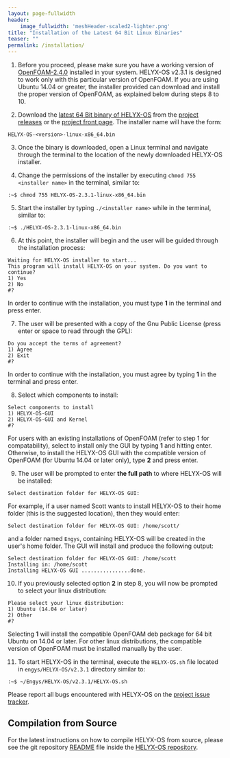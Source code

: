 ```yaml
---
layout: page-fullwidth
header:
    image_fullwidth: 'meshHeader-scaled2-lighter.png'
title: "Installation of the Latest 64 Bit Linux Binaries"
teaser: ""
permalink: /installation/
---
```


1.  Before you proceed, please make sure you have a working version of [OpenFOAM-2.4.0](http://www.openfoam.org/archive/2.4.0/download/source.php) installed in your system. HELYX-OS v2.3.1 is designed to work only with this particular version of OpenFOAM. If you are using Ubuntu 14.04 or greater, the installer provided can download and install the proper version of OpenFOAM, as explained below during steps 8 to 10.

2.  Download the [latest 64 Bit binary of HELYX-OS](https://github.com/ENGYS/HELYX-OS/releases/download/v2.3.1/HELYX-OS-2.3.1-linux-x86_64.bin) from the [project releases](https://github.com/ENGYS/HELYX-OS/releases) or the [project front page](http://engys.github.io/HELYX-OS/).  The installer name will have the form:

```
HELYX-OS-<version>-linux-x86_64.bin
```

3.  Once the binary is downloaded, open a Linux terminal and navigate through the terminal to the location of the newly downloaded HELYX-OS installer.

4.  Change the permissions of the installer by executing ```chmod 755 <installer name>``` in the terminal, similar to:

```
:~$ chmod 755 HELYX-OS-2.3.1-linux-x86_64.bin
```

5.  Start the installer by typing ```./<installer name>``` while in the terminal, similar to:

```
:~$ ./HELYX-OS-2.3.1-linux-x86_64.bin
```

6.  At this point, the installer will begin and the user will be guided through the installation process:

```
Waiting for HELYX-OS installer to start...
This program will install HELYX-OS on your system. Do you want to continue?
1) Yes
2) No
#?        
```

In order to continue with the installation, you must type **1** in the terminal and press enter.<br>

7.  The user will be presented with a copy of the Gnu Public License (press enter or space to read through the GPL):

```
Do you accept the terms of agreement?
1) Agree
2) Exit
#?

```

In order to continue with the installation, you must agree by typing **1** in the terminal and press enter.<br>

8.  Select which components to install:

```
Select components to install
1) HELYX-OS-GUI
2) HELYX-OS-GUI and Kernel
#?
```

For users with an existing installations of OpenFOAM (refer to step 1 for compatability), select to install only the GUI by typing **1** and hitting enter.  Otherwise, to install the HELYX-OS GUI with the compatible version of OpenFOAM (for Ubuntu 14.04 or later only), type **2** and press enter.

9.  The user will be prompted to enter **the full path** to where HELYX-OS will be installed:

```
Select destination folder for HELYX-OS GUI:
```

For example, if a user named Scott wants to install HELYX-OS to their home folder (this is the suggested location), then they would enter:

```
Select destination folder for HELYX-OS GUI: /home/scott/
```
    
and a folder named ```Engys```, containing HELYX-OS will be created in the user's home folder.  The GUI will install and produce the following output:

```
Select destination folder for HELYX-OS GUI: /home/scott
Installing in: /home/scott
Installing HELYX-OS GUI ................done.    
```

10.  If you previously selected option **2** in step 8, you will now be prompted to select your linux distribution:

```
Please select your linux distribution:
1) Ubuntu (14.04 or later)
2) Other
#?
```     

Selecting **1** will install the compatible OpenFOAM deb package for 64 bit Ubuntu on 14.04 or later.  For other linux distributions, the compatible version of OpenFOAM must be installed manually by the user.
    
11.  To start HELYX-OS in the terminal, execute the ```HELYX-OS.sh``` file located in ```engys/HELYX-OS/v2.3.1``` directory similar to:

```
:~$ ~/Engys/HELYX-OS/v2.3.1/HELYX-OS.sh       
```

Please report all bugs encountered with HELYX-OS on the [project issue tracker](https://github.com/ENGYS/HELYX-OS/issues).

## Compilation from Source
For the latest instructions on how to compile HELYX-OS from source, please see the git repository [README](https://github.com/ENGYS/HELYX-OS/blob/master/README.md) file inside the [HELYX-OS repository](https://github.com/ENGYS/HELYX-OS).
